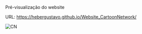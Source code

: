 Pré-visualização do website

URL: https://hebergustavo.github.io/Website_CartoonNetwork/

![CN](https://github.com/heberGustavo/Websites/assets/44476616/9969f7c9-bacc-4048-8ff0-475b12dd5952)

